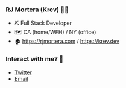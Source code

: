 ### RJ Mortera (Krev) 👋🏼

- ⛏ Full Stack Developer
- 🗺️ CA (home/WFH) / NY (office)
- 🏠 https://rjmortera.com / https://krev.dev

### Interact with me? 📧

- [Twitter](https://twitter.com/rjmortera)
- [Email](mailto:info@rjmortera.com)
